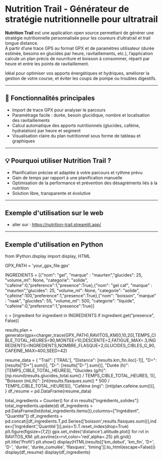 # Nutrition Trail - Générateur de stratégie nutritionnelle pour ultratrail


**Nutrition Trail** est une application open source permettant de générer une stratégie nutritionnelle personnalisée pour les coureurs d’ultratrail et trail longue distance.  
À partir d’une trace GPS au format GPX et de paramètres utilisateur (durée estimée, besoins en glucides par heure, ravitaillements, etc.), l’application calcule un plan précis de nourriture et boisson à consommer, réparti par heure et entre les points de ravitaillement.  

Idéal pour optimiser vos apports énergétiques et hydriques, améliorer la gestion de votre course, et éviter les coups de pompe ou troubles digestifs.

---

## 🎯 Fonctionnalités principales

- Import de trace GPX pour analyser le parcours  
- Paramétrage facile : durée, besoin glucidique, nombre et localisation des ravitaillements  
- Calcul automatique des apports nutritionnels (glucides, caféine, hydratation) par heure et segment  
- Visualisation claire du plan nutritionnel sous forme de tableau et graphiques  

---

## 💡 Pourquoi utiliser Nutrition Trail ?

- Planification précise et adaptée à votre parcours et rythme prévu  
- Gain de temps par rapport à une planification manuelle  
- Optimisation de la performance et prévention des désagréments liés à la nutrition  
- Solution libre, transparente et évolutive  

---
## Exemple d'utilisation sur le web

- aller sur : https://nutrition-trail.streamlit.app/
  
---

## Exemple d'utilisation en Python

from IPython.display import display, HTML

GPX_PATH = 'your_gpx_file.gpx'

INGREDIENTS = [{"nom": "gel", "marque" : "maurten","glucides": 25, "volume_ml": None, "categorie": "solide", "cafeine":0,"preference":1,"presence":True},{"nom": "gel caf", "marque" : "maurten","glucides": 25, "volume_ml": None, "categorie": "solide", "cafeine":100,"preference":1,"presence":True},{"nom": "boisson", "marque" : "naak", "glucides": 55, "volume_ml": 500, "categorie": "liquide", "cafeine":0,"preference":1,"presence":True}]

c = [ingredient for ingredient in INGREDIENTS if ingredient.get("presence", False)]

results,plan = generator(gpx=charger_trace(GPX_PATH),RAVITOS_KM[0,10,20],TEMPS_CIBLE_TOTAL_HEURES=90,MONTEE=10,DESCENTE=2,FATIGUE_MAX=.3,INGREDIENTS=INGREDIENTS,NOMBRE_FLASQUE=2,GLUCIDES_CIBLES_G_90,CAFEINE_MAX=400,SEED=42)

resume_data = {
    "Trail": ['TRAIL'],
    "Distance": [results.km_fin.iloc[-1]],
    "D+": [results["D+"].sum()],
    "D-": [results["D-"].sum()],
    "Durée (h)": [TEMPS_CIBLE_TOTAL_HEURES],
    "Glucides (g/h)": [np.round(results.glucides_total.sum() / TEMPS_CIBLE_TOTAL_HEURES, 1)],
    "Boisson (mL/h)": [int(results.flasques.sum() * 500 / TEMPS_CIBLE_TOTAL_HEURES)],
    "Caféine (mg)": [int(plan.cafeine.sum())],
}
df_resume = pd.DataFrame(resume_data)

total_ingredients = Counter()
for d in results["ingrédients_solides"]:
    total_ingredients.update(d)
df_ingredients = pd.DataFrame(list(total_ingredients.items()),columns=["Ingrédient", "Quantité"])
df_ingredients = pd.concat([df_ingredients.T,pd.Series(['boisson',results.flasques.sum()],index=['Ingrédient','Quantité'])],axis=1).T.reset_index(drop=True)
plt.figure(figsize=(7,2))
gpx.set_index('distance').altitude.plot()
for rvt in RAVITOS_KM:
    plt.axvline(x=rvt,color='red',alpha=.25)
plt.grid()
plt.title('Profil')
plt.show()
display(HTML(results[['km_debut', 'km_fin', 'D+', 'D-', 'durée', 'durée_cumulée', 'flasques', 'timing']].to_html(escape=False)))
display(df_resume)
display(df_ingredients)


